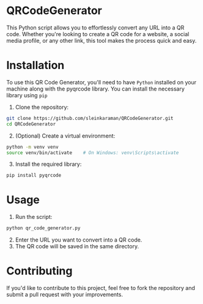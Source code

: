 # QRCodeGenerator
 This Python script allows you to effortlessly convert any URL into a QR code. Whether you're looking to create a QR code for a website, a social media profile, or any other link, this tool makes the process quick and easy.

# Installation
To use this QR Code Generator, you'll need to have ```Python``` installed on your machine along with the pyqrcode library. You can install the necessary library using ```pip```

1. Clone the repository:

  ```bash
  git clone https://github.com/sleinkaraman/QRCodeGenerator.git
  cd QRCodeGenerator
  ```

2. (Optional) Create a virtual environment:
  ```bash
 python -m venv venv
 source venv/bin/activate    # On Windows: venv\Scripts\activate
 ```

3. Install the required library:
  ```bash
  pip install pyqrcode
  ```
# Usage

  1. Run the script:
  ```bash
  python qr_code_generator.py
  ```
2. Enter the URL you want to convert into a QR code.
3. The QR code will be saved in the same directory.

# Contributing


If you'd like to contribute to this project, feel free to fork the repository and submit a pull request with your improvements.



















